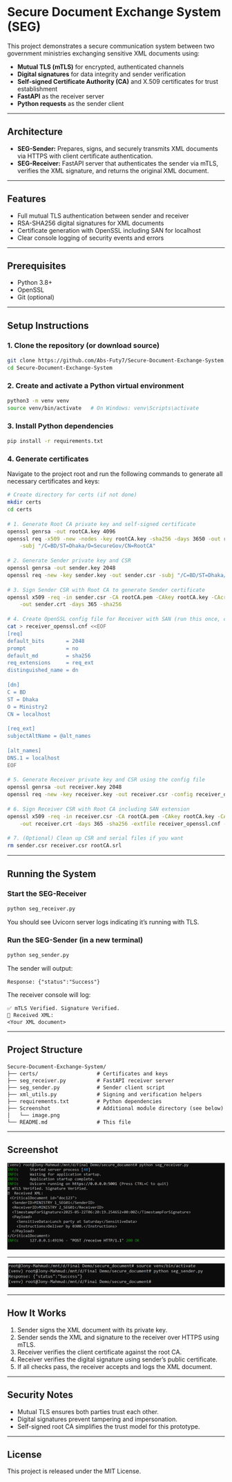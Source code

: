 # Secure Document Exchange System (SEG)

This project demonstrates a secure communication system between two government ministries exchanging sensitive XML documents using:

- **Mutual TLS (mTLS)** for encrypted, authenticated channels
- **Digital signatures** for data integrity and sender verification
- **Self-signed Certificate Authority (CA)** and X.509 certificates for trust establishment
- **FastAPI** as the receiver server
- **Python requests** as the sender client

---

## Architecture

- **SEG-Sender:** Prepares, signs, and securely transmits XML documents via HTTPS with client certificate authentication.
- **SEG-Receiver:** FastAPI server that authenticates the sender via mTLS, verifies the XML signature, and returns the original XML document.

---

## Features

- Full mutual TLS authentication between sender and receiver
- RSA-SHA256 digital signatures for XML documents
- Certificate generation with OpenSSL including SAN for localhost
- Clear console logging of security events and errors

---

## Prerequisites

- Python 3.8+
- OpenSSL
- Git (optional)

---

## Setup Instructions

### 1. Clone the repository (or download source)

```bash
git clone https://github.com/Abs-Futy7/Secure-Document-Exchange-System.git
cd Secure-Document-Exchange-System
```

### 2. Create and activate a Python virtual environment

```bash
python3 -m venv venv
source venv/bin/activate   # On Windows: venv\Scripts\activate
```

### 3. Install Python dependencies

```bash
pip install -r requirements.txt
```

### 4. Generate certificates

Navigate to the project root and run the following commands to generate all necessary certificates and keys:

```bash
# Create directory for certs (if not done)
mkdir certs
cd certs

# 1. Generate Root CA private key and self-signed certificate
openssl genrsa -out rootCA.key 4096
openssl req -x509 -new -nodes -key rootCA.key -sha256 -days 3650 -out rootCA.pem \
    -subj "/C=BD/ST=Dhaka/O=SecureGov/CN=RootCA"

# 2. Generate Sender private key and CSR
openssl genrsa -out sender.key 2048
openssl req -new -key sender.key -out sender.csr -subj "/C=BD/ST=Dhaka/O=Ministry1/CN=sender"

# 3. Sign Sender CSR with Root CA to generate Sender certificate
openssl x509 -req -in sender.csr -CA rootCA.pem -CAkey rootCA.key -CAcreateserial \
    -out sender.crt -days 365 -sha256

# 4. Create OpenSSL config file for Receiver with SAN (run this once, creates receiver_openssl.cnf)
cat > receiver_openssl.cnf <<EOF
[req]
default_bits       = 2048
prompt             = no
default_md         = sha256
req_extensions     = req_ext
distinguished_name = dn

[dn]
C = BD
ST = Dhaka
O = Ministry2
CN = localhost

[req_ext]
subjectAltName = @alt_names

[alt_names]
DNS.1 = localhost
EOF

# 5. Generate Receiver private key and CSR using the config file
openssl genrsa -out receiver.key 2048
openssl req -new -key receiver.key -out receiver.csr -config receiver_openssl.cnf

# 6. Sign Receiver CSR with Root CA including SAN extension
openssl x509 -req -in receiver.csr -CA rootCA.pem -CAkey rootCA.key -CAcreateserial \
    -out receiver.crt -days 365 -sha256 -extfile receiver_openssl.cnf -extensions req_ext

# 7. (Optional) Clean up CSR and serial files if you want
rm sender.csr receiver.csr rootCA.srl
```

---

## Running the System

### Start the SEG-Receiver

```bash
python seg_receiver.py
```

You should see Uvicorn server logs indicating it’s running with TLS.

### Run the SEG-Sender (in a new terminal)

```bash
python seg_sender.py
```

The sender will output:

```
Response: {"status":"Success"}
```

The receiver console will log:

```
✅ mTLS Verified. Signature Verified.
📄 Received XML:
<Your XML document>
```

---

## Project Structure

```
Secure-Document-Exchange-System/
├── certs/                   # Certificates and keys
├── seg_receiver.py          # FastAPI receiver server
├── seg_sender.py            # Sender client script
├── xml_utils.py             # Signing and verification helpers
├── requirements.txt         # Python dependencies
├── Screenshot               # Additional module directory (see below)
│   └── image.png           
└── README.md                # This file
```

---

## Screenshot

![Screenshot of Secure Document Exchange System UI](screenshot/receiever.png)

---

![Screenshot of Secure Document Exchange System UI](screenshot/sender.png)

---

## How It Works

1. Sender signs the XML document with its private key.
2. Sender sends the XML and signature to the receiver over HTTPS using mTLS.
3. Receiver verifies the client certificate against the root CA.
4. Receiver verifies the digital signature using sender’s public certificate.
5. If all checks pass, the receiver accepts and logs the XML document.

---

## Security Notes

- Mutual TLS ensures both parties trust each other.
- Digital signatures prevent tampering and impersonation.
- Self-signed root CA simplifies the trust model for this prototype.

---

## License

This project is released under the MIT License.

